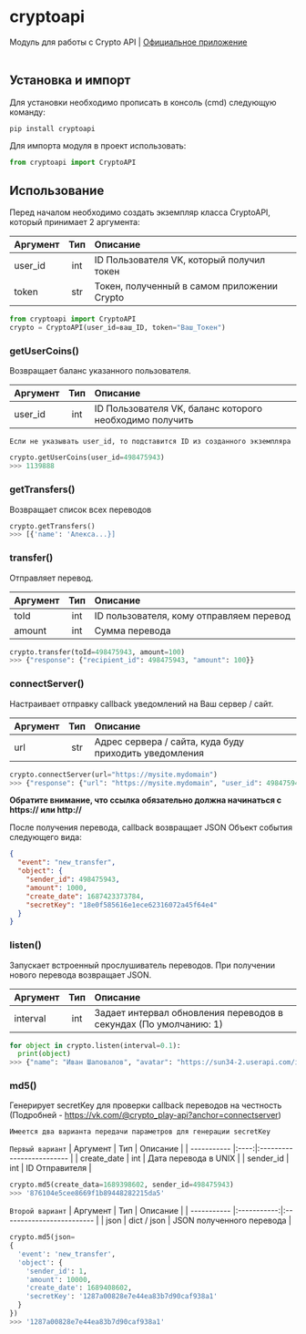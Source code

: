 # cryptoapi
Модуль для работы с Crypto API | [Официальное приложение](https://vk.com/app51446412_-221070987)
<br>
<br>
## Установка и импорт
Для установки необходимо прописать в консоль (cmd) следующую команду:
```
pip install cryptoapi
```

Для импорта модуля в проект использовать:
```python
from cryptoapi import CryptoAPI
```
## Использование
Перед началом необходимо создать экземпляр класса CryptoAPI, который принимает 2 аргумента:

| Аргумент | Тип | Описание                                    |
| -------- |:---:|:------------------------------------------- |
| user_id  | int | ID Пользователя VK, который получил токен   |
| token    | str | Токен, полученный в самом приложении Crypto |

```python
from cryptoapi import CryptoAPI
crypto = CryptoAPI(user_id=ваш_ID, token="Ваш_Токен")
```

### getUserCoins()
Возвращает баланс указанного пользователя.

| Аргумент | Тип | Описание                                                  |
| -------- |:---:|:--------------------------------------------------------- |
| user_id  | int | ID Пользователя VK, баланс которого необходимо получить   |

`Если не указывать user_id, то подставится ID из созданного экземпляра`

```python
crypto.getUserCoins(user_id=498475943)
>>> 1139888
```

### getTransfers()
Возвращает список всех переводов
```python
crypto.getTransfers()
>>> [{'name': 'Алекса...}]
```

### transfer()
Отправляет перевод.

| Аргумент | Тип | Описание                                 |
| -------- |:---:|:---------------------------------------- |
| toId     | int | ID пользователя, кому отправляем перевод |
| amount   | int | Сумма перевода                           |

```python
crypto.transfer(toId=498475943, amount=100)
>>> {"response": {"recipient_id": 498475943, "amount": 100}}
```

### connectServer()
Настраивает отправку callback уведомлений на Ваш сервер / сайт.

| Аргумент | Тип | Описание                                               |
| -------- |:---:|:------------------------------------------------------ |
| url      | str | Адрес сервера / сайта, куда буду приходить уведомления |

```python
crypto.connectServer(url="https://mysite.mydomain")
>>> {"response": {"url": "https://mysite.mydomain", "user_id": 498475943}}
```

**Обратите внимание, что ссылка обязательно должна начинаться с https:// или http://**

После получения перевода, callback возвращает JSON Объект события следующего вида:
```json
{
  "event": "new_transfer",
  "object": {
    "sender_id": 498475943,
    "amount": 1000,
    "create_date": 1687423373784,
    "secretKey": "18e0f585616e1ece62316072a45f64e4"
  }
}
```

### listen()
Запускает встроенный прослушиватель переводов. При получении нового перевода возвращает JSON.

| Аргумент | Тип | Описание                                                             |
| -------- |:---:|:-------------------------------------------------------------------- |
| interval | int | Задает интервал обновления переводов в секундах (По умолчанию: 1) |

```python
for object in crypto.listen(interval=0.1):
  print(object)
>>> {"name": "Иван Шаповалов", "avatar": "https://sun34-2.userapi.com/impg/0MjzdwFu6WRSYod_65kU0BjdVpNcqWyxXmr76g/ZlbXvz3CTSs.jpg?size=720x720&quality=95&sign=ae29a8d9bacfab080534f3f2cb964963&type=album", "sender_id": 498475943, "recipient_id": 487364833, "create_date": 1687416286823, "amount": 1000}
```

### md5()
Генерирует secretKey для проверки callback переводов на честность (Подробней - https://vk.com/@crypto_play-api?anchor=connectserver)

`Имеется два варианта передачи параметров для генерации secretKey`

`Первый вариант`
| Аргумент    | Тип  | Описание                  |
| ----------- |:----:|:------------------------- |
| create_date | int  | Дата перевода в UNIX      |
| sender_id   | int  | ID Отправителя            |

```python
crypto.md5(create_data=1689398602, sender_id=498475943)
>>> '876104e5cee8669f1b89448282215da5'
```

`Второй вариант`
| Аргумент    | Тип         | Описание                  |
| ----------- |:-----------:|:------------------------- |
| json        | dict / json | JSON полученного перевода |

```python
crypto.md5(json=
{
  'event': 'new_transfer', 
  'object': {
    'sender_id': 1, 
    'amount': 10000, 
    'create_date': 1689408602, 
    'secretKey': '1287a00828e7e44ea83b7d90caf938a1'
  }
})
>>> '1287a00828e7e44ea83b7d90caf938a1'
```
